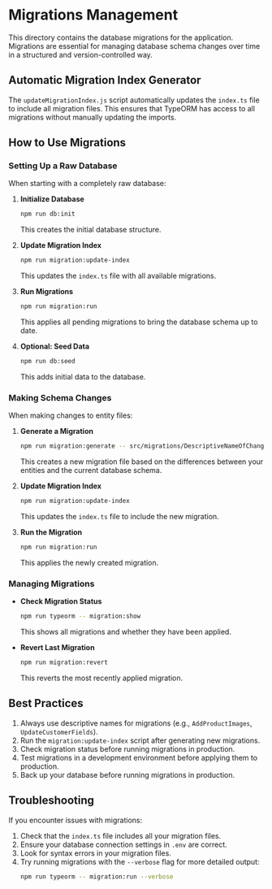 # Migrations Management

This directory contains the database migrations for the application. Migrations are essential for managing database schema changes over time in a structured and version-controlled way.

## Automatic Migration Index Generator

The `updateMigrationIndex.js` script automatically updates the `index.ts` file to include all migration files. This ensures that TypeORM has access to all migrations without manually updating the imports.

## How to Use Migrations

### Setting Up a Raw Database

When starting with a completely raw database:

1. **Initialize Database**
   ```bash
   npm run db:init
   ```
   This creates the initial database structure.

2. **Update Migration Index**
   ```bash
   npm run migration:update-index
   ```
   This updates the `index.ts` file with all available migrations.

3. **Run Migrations**
   ```bash
   npm run migration:run
   ```
   This applies all pending migrations to bring the database schema up to date.

4. **Optional: Seed Data**
   ```bash
   npm run db:seed
   ```
   This adds initial data to the database.

### Making Schema Changes

When making changes to entity files:

1. **Generate a Migration**
   ```bash
   npm run migration:generate -- src/migrations/DescriptiveNameOfChange
   ```
   This creates a new migration file based on the differences between your entities and the current database schema.

2. **Update Migration Index**
   ```bash
   npm run migration:update-index
   ```
   This updates the `index.ts` file to include the new migration.

3. **Run the Migration**
   ```bash
   npm run migration:run
   ```
   This applies the newly created migration.

### Managing Migrations

- **Check Migration Status**
  ```bash
  npm run typeorm -- migration:show
  ```
  This shows all migrations and whether they have been applied.

- **Revert Last Migration**
  ```bash
  npm run migration:revert
  ```
  This reverts the most recently applied migration.

## Best Practices

1. Always use descriptive names for migrations (e.g., `AddProductImages`, `UpdateCustomerFields`).
2. Run the `migration:update-index` script after generating new migrations.
3. Check migration status before running migrations in production.
4. Test migrations in a development environment before applying them to production.
5. Back up your database before running migrations in production.

## Troubleshooting

If you encounter issues with migrations:

1. Check that the `index.ts` file includes all your migration files.
2. Ensure your database connection settings in `.env` are correct.
3. Look for syntax errors in your migration files.
4. Try running migrations with the `--verbose` flag for more detailed output:
   ```bash
   npm run typeorm -- migration:run --verbose
   ``` 